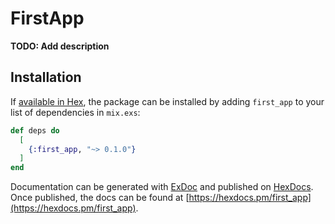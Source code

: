 # FirstApp

**TODO: Add description**

## Installation

If [available in Hex](https://hex.pm/docs/publish), the package can be installed
by adding `first_app` to your list of dependencies in `mix.exs`:

```elixir
def deps do
  [
    {:first_app, "~> 0.1.0"}
  ]
end
```

Documentation can be generated with [ExDoc](https://github.com/elixir-lang/ex_doc)
and published on [HexDocs](https://hexdocs.pm). Once published, the docs can
be found at [https://hexdocs.pm/first_app](https://hexdocs.pm/first_app).

